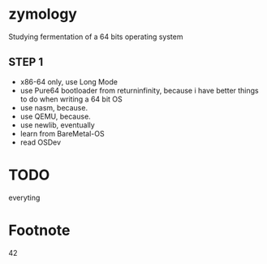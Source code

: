 zymology
========

Studying fermentation of a 64 bits operating system

STEP 1
------

* x86-64 only, use Long Mode
* use Pure64 bootloader from returninfinity, because i have better things to do when writing a 64 bit OS
* use nasm, because.
* use QEMU, because.
* use newlib, eventually
* learn from BareMetal-OS
* read OSDev


# TODO

everyting


# Footnote

42

